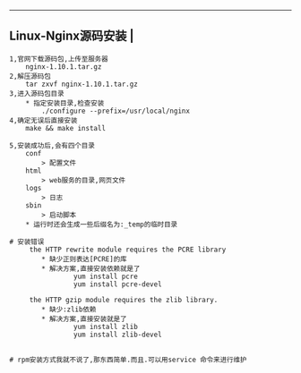 -----------------------
Linux-Nginx源码安装		|
-----------------------
	1,官网下载源码包,上传至服务器
		nginx-1.10.1.tar.gz
	2,解压源码包
		tar zxvf nginx-1.10.1.tar.gz
	3,进入源码包目录
		* 指定安装目录,检查安装
			./configure --prefix=/usr/local/nginx 
	4,确定无误后直接安装
		make && make install
	
	5,安装成功后,会有四个目录
		conf
			> 配置文件
		html
			> web服务的目录,网页文件
		logs
			> 日志
		sbin
			> 启动脚本
		* 运行时还会生成一些后缀名为:_temp的临时目录

	# 安装错误
		 the HTTP rewrite module requires the PCRE library
			* 缺少正则表达[PCRE]的库
			* 解决方案,直接安装依赖就是了
					yum install pcre
					yum install pcre-devel
		
		 the HTTP gzip module requires the zlib library.
			* 缺少:zlib依赖
			* 解决方案,直接安装就是了
					yum install zlib
					yum install zlib-devel


	# rpm安装方式我就不说了,那东西简单.而且.可以用service 命令来进行维护